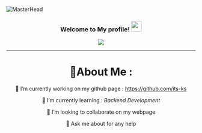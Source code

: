 ![MasterHead](https://user-images.githubusercontent.com/10498744/210012254-234538ff-d198-48aa-8964-37e6fd45d227.gif)
<h3 align="center">
  Welcome to My profile!
  <img src="https://media.giphy.com/media/hvRJCLFzcasrR4ia7z/giphy.gif" width="28">
</h3>
<p align="center">
  <a href="https://github.com/its-ks"><img src="https://readme-typing-svg.herokuapp.com?color=%2336BCF7&center=true&vCenter=true&lines=Hi+%2C+welcome+to+my+Github+page;I+am+Kaushalendra;I+am+a+BTech+student;Backend+Dev;DSA+Lover+%3C3"></a>
</p>

---
<div align="center">
  
# 💫About Me :
🔭 I’m currently working on my github page : https://github.com/its-ks
  
🌱 I’m currently learning : *Backend Development*

  👯 I’m looking to collaborate on my webpage

  💬 Ask me about for any help
